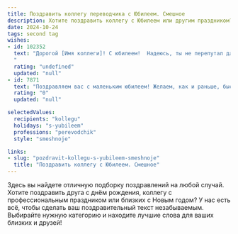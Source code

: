 ```yaml
---
title: Поздравить коллегу переводчика с Юбилеем. Смешное
description: Хотите поздравить коллегу с Юбилеем или другим праздником? Наш ИИ создаст незабываемое поздравление, а вы обязательно выделитесь среди других.  
date: 2024-10-24
tags: second tag
wishes:
- id: 102352
  text: "Дорогой [Имя коллеги]! С юбилеем!  Надеюсь, ты не перепутал дату и правильно перевёл свой возраст из лет в  \"крутые жизненные достижения\"!  Пусть твоя жизнь будет полна ярких событий, а  словарный запас — только самых позитивных слов!  Желаю тебе  столько же успешных переводов, сколько у тебя свечей на торте (ну, или хотя бы половину!),  и чтобы ни один клиент не смог тебя \"запутать\"!  С праздником!
  "
  rating: "undefined"
  updated: "null"
- id: 7871
  text: "Поздравляем вас с маленьким юбилеем! Желаем, как и раньше, быстро и ловко переводить языки, не путаясь в падежах и спряжениях. Пусть никакие иноземные слова не будут вам страшны, а клиенты всегда будут довольны вашими услугами. С праздником, коллега-переводчик!"
  rating: "0"
  updated: "null"

selectedValues:
  recipients: "kollegu"
  holidays: "s-yubileem"
  professions: "perevodchik"
  style: "smeshnoje"

links:
- slug: "pozdravit-kollegu-s-yubileem-smeshnoje"
  title: "Поздравить коллегу с Юбилеем. Смешное"
---
```


Здесь вы найдете отличную подборку поздравлений на любой случай. 
Хотите поздравить друга с днём рождения, коллегу с профессиональным праздником или близких с Новым годом? У нас есть всё, чтобы сделать ваш поздравительный текст незабываемым. Выбирайте нужную категорию и находите лучшие слова для ваших близких и друзей!
